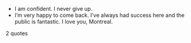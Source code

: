  - I am confident. I never give up.
 - I’m very happy to come back. I’ve always had success here and the public is fantastic. I love you, Montreal.

2 quotes